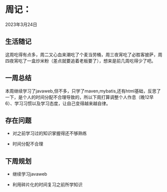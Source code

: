 # 周记：
2023年3月24日

## 生活随记

这周吃得有点多，周二又心血来潮吃了个麦当劳桶，周三夜宵吃了必胜客披萨，周四夜宵吃了一盒炒米粉（差点就要追着老板要了），想来是前几周吃得少了吧。

## 一周总结

本周继续学习了javaweb,但不多，只学了maven,mybatis,还有html基础，反思了一下，是个人的时间分配不合理导致的，所以下周打算调整个人作息（晚12早6）、学习习惯以及学习态度，让自己变得越来越自律。

## 存在问题

- 对之前学习过的知识掌握得还不够熟练

- 时间分配不合理


## 下周规划

- 继续学习javaweb

- 利用碎片化的时间复习之前所学知识

